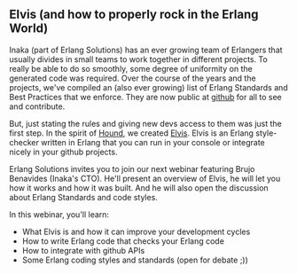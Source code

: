 ## Elvis (and how to properly rock in the Erlang World)

Inaka (part of Erlang Solutions) has an ever growing team of Erlangers that usually divides in small teams to work together in different projects. To really be able to do so smoothly, some degree of uniformity on the generated code was required. Over the course of the years and the projects, we've compiled an (also ever growing) list of Erlang Standards and Best Practices that we enforce. They are now public at [github](https://github.com/inaka/erlang_standards) for all to see and contribute.

But, just stating the rules and giving new devs access to them was just the first step. In the spirit of [Hound](http://houndci.com), we created [Elvis](http://elvis.inakalabs.com). Elvis is an Erlang style-checker written in Erlang that you can run in your console or integrate nicely in your github projects.

Erlang Solutions invites you to join our next webinar featuring Brujo Benavides (Inaka's CTO). He'll present an overview of Elvis, he will let you how it works and how it was built. And he will also open the discussion about Erlang Standards and code styles.

In this webinar, you'll learn:
* What Elvis is and how it can improve your development cycles
* How to write Erlang code that checks your Erlang code
* How to integrate with github APIs
* Some Erlang coding styles and standards (open for debate ;))

